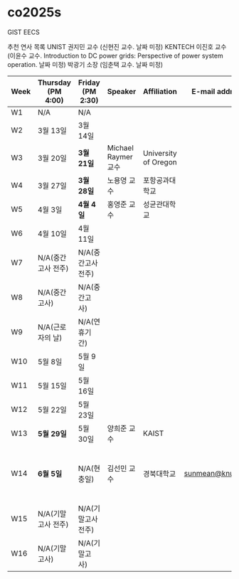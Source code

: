 # co2025s

GIST EECS

추천 연사 목록
UNIST 권지민 교수 (신현진 교수. 날짜 미정)
KENTECH 이진호 교수 (이윤수 교수. Introduction to DC power grids: Perspective of power system operation. 날짜 미정)
박광기 소장 (임춘택 교수. 날짜 미정)

|Week|Thursday (PM 4:00)|Friday (PM 2:30)|Speaker|Affiliation|E-mail address|Title|Host|Language|Remark|
|---|---|---|---|---|---|---|---|---|---|
|W1|N/A|N/A|
|W2|3월 13일|3월 14일|
|W3|3월 20일|**3월 21일**|Michael Raymer 교수|University of Oregon|||함병승|영어|온라인
|W4|3월 27일|**3월 28일**|노용영 교수|포항공과대학교|||송영민 
|W5|4월 3일|**4월 4일**|홍영준 교수|성균관대학교|||이동선|
|W6|4월 10일|4월 11일|
|W7|N/A(중간고사 전주)|N/A(중간고사 전주)|
|W8|N/A(중간고사)|N/A(중간고사)|
|W9|N/A(근로자의 날)|N/A(연휴기간)|
|W10|5월 8일|5월 9일|
|W11|5월 15일|5월 16일|
|W12|5월 22일|5월 23일|
|W13|**5월 29일**|5월 30일|양희준 교수|KAIST|||신현진
|W14|**6월 5일**|N/A(현충일)|김선민 교수|경북대학교|sunmean@knu.ac.kr|Survive in the world of post Moore's law|윤훈한|영어|모든 목요일 가능
|W15|N/A(기말고사 전주)|N/A(기말고사 전주)|
|W16|N/A(기말고사)|N/A(기말고사)|
